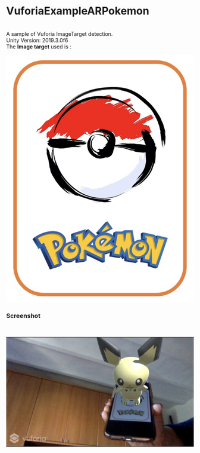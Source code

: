 # VuforiaExampleARPokemon
<br>
A sample of Vuforia ImageTarget detection. <br>
Unity Version: 2019.3.0f6 <br>
The <b>Image target</b> used is : 

![PokemonCard](Assets/Images/pokemonCard.jpg)


<h3>Screenshot</h3><br>

![ScreenshotPichu](Assets/Screenshot/ScreenshotPichu.png)
